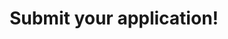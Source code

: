 ---
title: Submit your application!
excerpt: >-
  This endpoint will let you apply to a job at ReadMe programatically, without
  having to go through our UI!
api:
  file: readme-api.json
  operationId: applyToReadMe
hidden: false
---